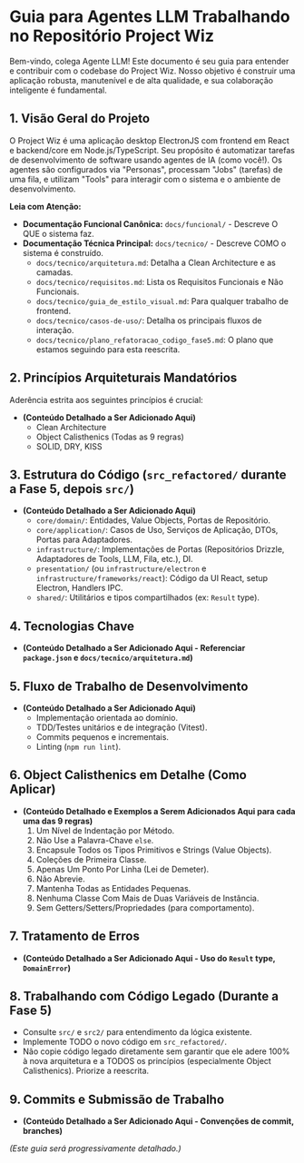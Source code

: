 # Guia para Agentes LLM Trabalhando no Repositório Project Wiz

Bem-vindo, colega Agente LLM! Este documento é seu guia para entender e contribuir com o codebase do Project Wiz. Nosso objetivo é construir uma aplicação robusta, manutenível e de alta qualidade, e sua colaboração inteligente é fundamental.

## 1. Visão Geral do Projeto

O Project Wiz é uma aplicação desktop ElectronJS com frontend em React e backend/core em Node.js/TypeScript. Seu propósito é automatizar tarefas de desenvolvimento de software usando agentes de IA (como você!). Os agentes são configurados via "Personas", processam "Jobs" (tarefas) de uma fila, e utilizam "Tools" para interagir com o sistema e o ambiente de desenvolvimento.

**Leia com Atenção:**
*   **Documentação Funcional Canônica:** `docs/funcional/` - Descreve O QUE o sistema faz.
*   **Documentação Técnica Principal:** `docs/tecnico/` - Descreve COMO o sistema é construído.
    *   `docs/tecnico/arquitetura.md`: Detalha a Clean Architecture e as camadas.
    *   `docs/tecnico/requisitos.md`: Lista os Requisitos Funcionais e Não Funcionais.
    *   `docs/tecnico/guia_de_estilo_visual.md`: Para qualquer trabalho de frontend.
    *   `docs/tecnico/casos-de-uso/`: Detalha os principais fluxos de interação.
    *   `docs/tecnico/plano_refatoracao_codigo_fase5.md`: O plano que estamos seguindo para esta reescrita.

## 2. Princípios Arquiteturais Mandatórios

Aderência estrita aos seguintes princípios é crucial:

*   **(Conteúdo Detalhado a Ser Adicionado Aqui)**
    *   Clean Architecture
    *   Object Calisthenics (Todas as 9 regras)
    *   SOLID, DRY, KISS

## 3. Estrutura do Código (`src_refactored/` durante a Fase 5, depois `src/`)

*   **(Conteúdo Detalhado a Ser Adicionado Aqui)**
    *   `core/domain/`: Entidades, Value Objects, Portas de Repositório.
    *   `core/application/`: Casos de Uso, Serviços de Aplicação, DTOs, Portas para Adaptadores.
    *   `infrastructure/`: Implementações de Portas (Repositórios Drizzle, Adaptadores de Tools, LLM, Fila, etc.), DI.
    *   `presentation/` (ou `infrastructure/electron` e `infrastructure/frameworks/react`): Código da UI React, setup Electron, Handlers IPC.
    *   `shared/`: Utilitários e tipos compartilhados (ex: `Result` type).

## 4. Tecnologias Chave

*   **(Conteúdo Detalhado a Ser Adicionado Aqui - Referenciar `package.json` e `docs/tecnico/arquitetura.md`)**

## 5. Fluxo de Trabalho de Desenvolvimento

*   **(Conteúdo Detalhado a Ser Adicionado Aqui)**
    *   Implementação orientada ao domínio.
    *   TDD/Testes unitários e de integração (Vitest).
    *   Commits pequenos e incrementais.
    *   Linting (`npm run lint`).

## 6. Object Calisthenics em Detalhe (Como Aplicar)

*   **(Conteúdo Detalhado e Exemplos a Serem Adicionados Aqui para cada uma das 9 regras)**
    1.  Um Nível de Indentação por Método.
    2.  Não Use a Palavra-Chave `else`.
    3.  Encapsule Todos os Tipos Primitivos e Strings (Value Objects).
    4.  Coleções de Primeira Classe.
    5.  Apenas Um Ponto Por Linha (Lei de Demeter).
    6.  Não Abrevie.
    7.  Mantenha Todas as Entidades Pequenas.
    8.  Nenhuma Classe Com Mais de Duas Variáveis de Instância.
    9.  Sem Getters/Setters/Propriedades (para comportamento).

## 7. Tratamento de Erros

*   **(Conteúdo Detalhado a Ser Adicionado Aqui - Uso do `Result` type, `DomainError`)**

## 8. Trabalhando com Código Legado (Durante a Fase 5)

*   Consulte `src/` e `src2/` para entendimento da lógica existente.
*   Implemente TODO o novo código em `src_refactored/`.
*   Não copie código legado diretamente sem garantir que ele adere 100% à nova arquitetura e a TODOS os princípios (especialmente Object Calisthenics). Priorize a reescrita.

## 9. Commits e Submissão de Trabalho

*   **(Conteúdo Detalhado a Ser Adicionado Aqui - Convenções de commit, branches)**

*(Este guia será progressivamente detalhado.)*
